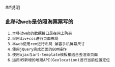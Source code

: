 ##说明
### 此移动web是仿照淘票票写的
     1.本移动web的数据接口是在网上购买
     2.采用div+css进行页面布局
     3.本web使用rem进行布局 兼容手机屏幕尺寸
     4.使用jQuery完成页面的BOM操作
     5.使用ajax与art-template模板相结合去渲染页面
     6.运用H5新增的地理API(Geolocation)进行当前位置定位